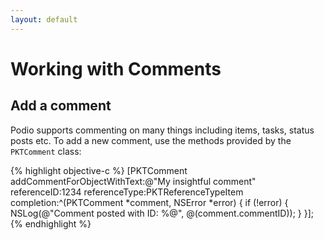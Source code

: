 ```yaml
---
layout: default
---
```

# Working with Comments

## Add a comment

Podio supports commenting on many things including items, tasks, status posts etc. To add a new comment, use the methods provided by the `PKTComment` class:

{% highlight objective-c %}
[PKTComment addCommentForObjectWithText:@"My insightful comment" referenceID:1234 referenceType:PKTReferenceTypeItem completion:^(PKTComment *comment, NSError *error) {
  if (!error) {
    NSLog(@"Comment posted with ID: %@", @(comment.commentID));
  }
}];
{% endhighlight %}